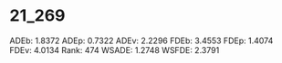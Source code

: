 # 21_269

ADEb: 1.8372
ADEp: 0.7322
ADEv: 2.2296
FDEb: 3.4553
FDEp: 1.4074
FDEv: 4.0134
Rank: 474
WSADE: 1.2748
WSFDE: 2.3791